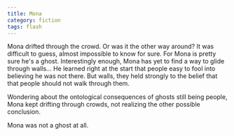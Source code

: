 ```yaml
---
title: Mona
category: fiction
tags: flash
---
```


Mona drifted through the crowd. Or was it the other way around?
It was difficult to guess, almost impossible to know for sure.
For Mona is pretty sure he's a ghost.
Interestingly enough, Mona has yet to find a way to glide through walls...
He learned right at the start that people easy to fool into believing he was not there.
But walls, they held strongly to the belief that that people should not walk through them.

Wondering about the ontological consequences of ghosts still being people, Mona kept drifting through crowds, not realizing the other possible conclusion.

Mona was not a ghost at all.
